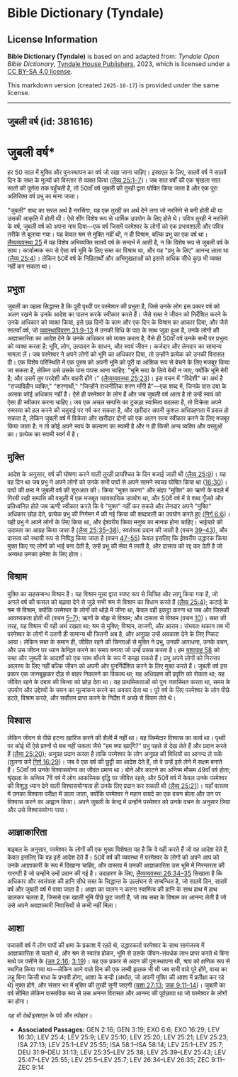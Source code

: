 # Bible Dictionary (Tyndale)

## License Information

**Bible Dictionary (Tyndale)** is based on and adapted from: _Tyndale Open Bible Dictionary_, [Tyndale House Publishers](https://tyndaleopenresources.com/), 2023, which is licensed under a [CC BY-SA 4.0 license](https://creativecommons.org/licenses/by-sa/4.0/legalcode.en).

This markdown version (created `2025-10-17`) is provided under the same license.



--------------------------------

## जुबली वर्ष (id: 381616)

जुबली वर्ष\*
============

हर 50 साल में मुक्ति और पुनःस्थापन का वर्ष जो रखा जाना चाहिए। इस्राएल के लिए, सातवें वर्ष ने सातवें दिन के सब्त के मूल्यों को विस्तार से व्यक्त किया ([लैव्य 25:1–7](https://ref.ly/Lev25:1-Lev25:7))। जब सात वर्षों की एक श्रृंखला सात सातों की पूर्णता तक पहुँचती है, तो 50वाँ वर्ष जुबली की तुरही द्वारा घोषित किया जाता है और एक पूरा अतिरिक्त वर्ष प्रभु का माना जाता।

"जुबली" शब्द का सरल अर्थ है नरसिंगा; यह एक तुरही का अर्थ देने लगा जो नरसिंगे से बनी होती थी या उसकी आकृति में होती थी। ऐसे सींग विशेष रूप से धार्मिक उपयोग के लिए होते थे। पवित्र तुरही ने नरसिंगे के वर्ष, जुबली वर्ष को अपना नाम दिया—एक वर्ष जिसमें परमेश्वर के लोगों को एक प्रभावशाली और पवित्र तरीके से बुलाया गया। यह केवल श्रम से मुक्ति नहीं थी, न ही विश्राम, बल्कि प्रभु का एक वर्ष था। [लैव्यव्यवस्था 25](https://ref.ly/Lev25:1-Lev25:55) में यह विशेष अभिव्यक्ति सातवें वर्ष के सन्दर्भ में आती है, न कि विशेष रूप से जुबली वर्ष के साथ। कार्यात्मक रूप से ऐसा वर्ष भूमि के लिए सब्त का विश्राम था, और यह "प्रभु के लिए" आनन्द लाता था ([लैव्य 25:4](https://ref.ly/Lev25:4))। लेकिन 50वें वर्ष के निहितार्थों और अभिमुखताओं को इससे अधिक सीधे कुछ भी व्यक्त नहीं कर सकता था।

प्रभुता
-------

जुबली का पहला सिद्धान्त है कि पूरी पृथ्वी पर परमेश्वर की प्रभुता है, जिसे उनके लोग इस प्रकार वर्ष को अलग रखने के उनके आदेश का पालन करके स्वीकार करते हैं। जैसे सब्त ने जीवन को निर्देशित करने के उनके अधिकार को व्यक्त किया, इसे छह दिनों के काम और एक दिन के विश्राम का आकार दिया, और जैसे सातवाँ वर्ष, जो [व्यवस्थाविवरण 31:9–13](https://ref.ly/Deut31:9-Deut31:13) में उनकी विधि के पाठ के साथ जुड़ा हुआ है, उनके लोगों की आज्ञाकारिता का आदेश देने के उनके अधिकार को व्यक्त करता है, वैसे ही 50वाँ वर्ष उनके सभी पर प्रभुत्व को व्यक्त करता है: भूमि, लोग, उत्पादन के साधन, और स्वयं जीवन। कर्जदार और लेनदार का सामान्य मामला लें। जब परमेश्वर ने अपने लोगों को भूमि का अधिकार दिया, तो उन्होंने प्रत्येक को उनकी विरासत दी। एक विशेष परिस्थिति में एक पुरुष को अपनी भूमि को पूरी या आंशिक रूप से बेचने के लिए मजबूर किया जा सकता है, लेकिन उसे उसके पास वापस आना चाहिए: "भूमि सदा के लिये बेची न जाए, क्योंकि भूमि मेरी है; और उसमें तुम परदेशी और बाहरी होंगे।" ([लैव्यव्यवस्था 25:23](https://ref.ly/Lev25:23))। इस वचन में "विदेशी" का अर्थ है "राज्यविहीन व्यक्ति," "शरणार्थी," "जिन्होंने राजनीतिक शरण माँगी है"—एक शब्द में, जिनके पास दया के अलावा कोई अधिकार नहीं है। ऐसे ही परमेश्वर के लोग हैं और जब जुबली वर्ष आता है तो उन्हें स्वयं को ऐसा ही स्वीकार करना चाहिए। जब एक अचल सम्पत्ति का टुकड़ा स्वामित्व बदलता है, तो विक्रेता अपने समस्या को हल करने की चतुराई पर गर्व कर सकता है, और खरीदार अपनी कुशल अधिग्रहणता में प्रसन्न हो सकता है, लेकिन जुबली वर्ष में विक्रेता और खरीदार दोनों को एक अलग सत्य स्वीकार करने के लिए मजबूर किया जाता है: न तो कोई अपने स्वयं के कल्याण का स्वामी है और न ही किसी अन्य व्यक्ति और वस्तुओं का। प्रत्येक का स्वामी स्वर्ग में है।

मुक्ति
------

आदेश के अनुसार, वर्ष की घोषणा करने वाली तुरही प्रायश्चित के दिन बजाई जाती थी ([लैव्य 25:9](https://ref.ly/Lev25:9))। यह वह दिन था जब प्रभु ने अपने लोगों को उनके सभी पापों से अपने सामने स्वच्छ घोषित किया था ([16:30](https://ref.ly/Lev16:30))। पापों की क्षमा ने जुबली वर्ष की शुरुआत की। क्रिया "मुक्त करना" और संज्ञा "मुक्ति" का ऋणों के बदले में गिरवी रखी सम्पत्ति की वसूली में एक मजबूत व्यावसायिक उपयोग था, और 50वें वर्ष में ये शब्द गूँजते और प्रतिध्वनित होते जब ऋणी स्वीकार करते कि वे "मुक्त" नहीं कर सकते और लेनदार अपने "मुक्ति" अधिकार छोड़ देते, प्रत्येक प्रभु की निर्गमन में की गई क्रिया की शब्दावली का उपयोग करते हुए ([निर्ग 6:6](https://ref.ly/Exod6:6))। यही प्रभु ने अपने लोगों के लिए किया था, और ईश्वरीय क्रिया मनुष्य का मानक होना चाहिए। भाईचारे की उदारता का आग्रह किया जाता है ([लैव्य 25:35–38](https://ref.ly/Lev25:35-Lev25:38)), स्वतंत्रता प्रदान की जाती है (वचन [39–43](https://ref.ly/Lev25:39-Lev25:43)), और दासत्व को स्थायी रूप से निषिद्ध किया जाता है (वचन [47–55](https://ref.ly/Lev25:47-Lev25:55)) केवल इसलिए कि ईश्वरीय उद्धारक क्रिया मुक्त किए गए लोगों को भाई बना देती है, उन्हें प्रभु की सेवा में लाती है, और दासत्व को रद्द कर देती है जो अन्यथा उनका हमेशा के लिए होता।

विश्राम
-------

मुक्ति का सहसम्बन्ध विश्राम है। यह विश्राम मूसा द्वारा स्पष्ट रूप से चित्रित और लागू किया गया है, जो अगले वर्ष की फसल को बढ़ावा देने से जुड़े सभी श्रम से विश्राम का विधान करते हैं ([लैव्य 25:4](https://ref.ly/Lev25:4)); कटाई के श्रम से विश्राम, क्योंकि परमेश्वर के लोगों को थोड़े में जीना था, केवल वही इकट्ठा करना था जब और जिसकी आवश्यकता होती थी (वचन [5–7](https://ref.ly/Lev25:5-Lev25:7)); ऋणों के बोझ से विश्राम; और दासत्व से विश्राम (वचन [10](https://ref.ly/Lev25:10))। सब्त की तरह, यह विश्राम भी वही अर्थ रखता था: श्रम से मुक्ति; विश्राम, ताजगी, और आराम। संभवतः थकान तब भी परमेश्वर के लोगों में उतनी ही सामान्य थी जितनी अब है, और अनुग्रह उन्हें अवकाश देने के लिए निकट आया। लेकिन सब्त के समान ही, जीवित रहने की चिन्ताओं से मुक्ति ने प्रभु, उनकी आराधना, उनके वचन, और उस जीवन पर ध्यान केन्द्रित करने का समय बनाया जो उन्हें प्रसन्न करता है। हम [यशायाह 58](https://ref.ly/Isa58:1-Isa58:14) को सब्त और जुबली के आदर्शों को एक साथ बाँधने के रूप में समझ सकते हैं। प्रभु अपने लोगों को निरन्तर आलस्य के लिए नहीं बल्कि जीवन को अपनी ओर पुनर्निर्देशित करने के लिए मुक्त करते हैं। जुबली वर्ष इस प्रकार एक जानबूझकर दौड़ से बाहर निकलने का विकल्प था; यह अधिग्रहण की प्रवृत्ति को रोकता था; यह जीवित रहने के दबाव की चिन्ता को छोड़ देता था। यह प्राथमिकताओं को पुनः व्यवस्थित करता था, समय के उपयोग और उद्देश्यों के चयन का मूल्यांकन करने का अवसर देता था। पूरे वर्ष के लिए परमेश्वर के लोग पीछे हटते, विश्राम करते, और सर्वोत्तम प्राप्त करने के निर्देश में अच्छे से विराम लेते थे।

विश्वास
-------

लेकिन जीवन से पीछे हटना ख़ारिज करने की शैली में नहीं था। यह जिम्मेदार विश्वास का कार्य था। पृथ्वी पर कोई भी ऐसे प्रश्नों से बच नहीं सकता जैसे "हम क्या खाएँगे?" प्रभु पहले से देख लेते हैं और प्रदान करते हैं ([लैव्य 25:20](https://ref.ly/Lev25:20)); अनुग्रह प्रदान करता है ताकि परमेश्वर के लोग अनुग्रह की विधियों का आनन्द ले सकें (तुलना करें [निर्ग 16:29](https://ref.ly/Exod16:29))। जब वे एक वर्ष की छुट्टी का आदेश देते हैं, तो वे उन्हें इसे लेने में सक्षम बनाते हैं। 50वाँ वर्ष उनके विश्वासयोग्य का जीवंत प्रमाण था। बोने और काटने का अन्तिम मौसम 49वाँ वर्ष होता; श्रृंखला के अन्तिम 7वें वर्ष में लोग आकस्मिक वृद्धि पर जीवित रहते; और 50वें वर्ष में केवल उनके परमेश्वर की विशुद्ध ध्यान देने वाली विश्वासयोग्यता ही उनके लिए प्रदान कर सकती थी ([लैव्य 25:21](https://ref.ly/Lev25:21))। यहाँ वास्तव में उनका विश्वास परीक्षा में डाला जाता, क्योंकि परमेश्वर ने महान वायदे का एक वचन बोला और उन पर विश्वास करने का आह्वान किया। अपने जुबली के केन्द्र में उन्होंने परमेश्वर को उनके वचन के अनुसार लिया और उसे विश्वासयोग्य पाया।

आज्ञाकारिता
-----------

बाइबल के अनुसार, परमेश्वर के लोगों की एक मुख्य विशेषता यह है कि वे वही करते हैं जो वह आदेश देते हैं, केवल इसलिए कि वह इसे आदेश देते हैं। 50वें वर्ष की व्यवस्था में परमेश्वर के लोगों को अपने आप को उनके आज्ञाकारी के रूप में दिखाना चाहिए, और वास्तव में उनकी आज्ञाकारिता उस भूमि में निरन्तरता की गारण्टी है जो उन्होंने उन्हें प्रदान की गई है। उदाहरण के लिए, [लैव्यव्यवस्था 26:34–35](https://ref.ly/Lev26:34-Lev26:35) सिखाता है कि अधिकार और स्वतंत्रता की हानि सीधे सब्त के सिद्धान्त के उल्लंघन से सम्बन्धित है, जो सातवें दिन, सातवें वर्ष और जुबली वर्ष में पाया जाता है। आज्ञा का पालन न करना स्वामित्व की हानि के साथ हाथ में हाथ डालकर चलता है, जिससे एक खाली भूमि पीछे छूट जाती है, जो तब सब्त के विश्राम का आनन्द लेती है जो उसे अपने अवज्ञाकारी निवासियों से कभी नहीं मिला।

आशा
---

पचासवें वर्ष में लोग पापों की क्षमा के प्रकाश में रहते थे, उद्धारकर्ता परमेश्वर के साथ सामंजस्य में आज्ञाकारिता से चलते थे, और श्रम से स्वतंत्र होकर, भूमि से उसके जीवन\-संवर्धक लाभ प्राप्त करते थे बिना माथे पर पसीने के ([उत 2:16](https://ref.ly/Gen2:16); [3:19](https://ref.ly/Gen3:19))। यह एक प्रकार से अदन की पुनःस्थापना थी, श्राप को क्षणिक रूप से स्थगित किया गया था—लेकिन आने वाले दिन की एक लम्बी झलक भी थी जब सभी वादे पूरे होंगे, वाचा का लहू बिना किसी बाधा के प्रभावी होगा, आशा के बन्दी (अर्थात, जो अपनी मुक्ति की आशा में प्रतीक्षा कर रहे थे) मुक्त होंगे, और संसार भर में मुक्ति की तुरही सुनी जाएगी ([यशा 27:13](https://ref.ly/Isa27:13); [जक 9:11–14](https://ref.ly/Zech9:11-Zech9:14))। जुबली का वर्ष सीमित लेकिन वास्तविक रूप से उस अनन्त विरासत और आनन्द की पूर्वछाया था जो परमेश्वर के लोगों का होगा।

*यह भी देखें* इस्राएल के पर्व और त्योहार।

* **Associated Passages:** GEN 2:16; GEN 3:19; EXO 6:6; EXO 16:29; LEV 16:30; LEV 25:4; LEV 25:9; LEV 25:10; LEV 25:20; LEV 25:21; LEV 25:23; ISA 27:13; LEV 25:1–LEV 25:55; ISA 58:1–ISA 58:14; LEV 25:1–LEV 25:7; DEU 31:9–DEU 31:13; LEV 25:35–LEV 25:38; LEV 25:39–LEV 25:43; LEV 25:47–LEV 25:55; LEV 25:5–LEV 25:7; LEV 26:34–LEV 26:35; ZEC 9:11–ZEC 9:14

